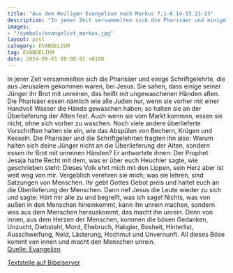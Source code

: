 ```yaml
---
title: "Aus dem Heiligen Evangelium nach Markus 7,1-8.14-15.21-23"
description: "In jener Zeit versammelten sich die Pharisäer und einige Schriftgelehrte, die aus Jerusalem gekommen waren, bei Jesus. Sie sahen, dass einige seiner Jünger ihr Brot mit unreinen, das heißt mit ungewaschenen Händen aßen. Die Pharisäer essen nämlich wie alle Juden nur, wenn sie vor...."
images:
- "/symbols/evangelist_markus.jpg"
layout: post
category: EVANGELIUM
tag: EVANGELIUM
date: 2024-09-01 08:00:01 +0100
---
```

In jener Zeit versammelten sich die Pharisäer und einige Schriftgelehrte, die aus Jerusalem gekommen waren, bei Jesus.
Sie sahen, dass einige seiner Jünger ihr Brot mit unreinen, das heißt mit ungewaschenen Händen aßen.
Die Pharisäer essen nämlich wie alle Juden nur, wenn sie vorher mit einer Handvoll Wasser die Hände gewaschen haben; so halten sie an der Überlieferung der Alten fest.<!--more-->
Auch wenn sie vom Markt kommen, essen sie nicht, ohne sich vorher zu waschen. Noch viele andere überlieferte Vorschriften halten sie ein, wie das Abspülen von Bechern, Krügen und Kesseln.
Die Pharisäer und die Schriftgelehrten fragten ihn also: Warum halten sich deine Jünger nicht an die Überlieferung der Alten, sondern essen ihr Brot mit unreinen Händen?
Er antwortete ihnen: Der Prophet Jesaja hatte Recht mit dem, was er über euch Heuchler sagte, wie geschrieben steht: Dieses Volk ehrt mich mit den Lippen, sein Herz aber ist weit weg von mir.
Vergeblich verehren sie mich; was sie lehren, sind Satzungen von Menschen.
Ihr gebt Gottes Gebot preis und haltet euch an die Überlieferung der Menschen.
Dann rief Jesus die Leute wieder zu sich und sagte: Hört mir alle zu und begreift, was ich sage!
Nichts, was von außen in den Menschen hineinkommt, kann ihn unrein machen, sondern was aus dem Menschen herauskommt, das macht ihn unrein.
Denn von innen, aus dem Herzen der Menschen, kommen die bösen Gedanken, Unzucht, Diebstahl, Mord,
Ehebruch, Habgier, Bosheit, Hinterlist, Ausschweifung, Neid, Lästerung, Hochmut und Unvernunft.
All dieses Böse kommt von innen und macht den Menschen unrein.<br>
[Quelle: Evangelizo](https://evangeliumtagfuertag.org/DE/gospel)

[Textstelle auf Bibelserver](https://www.bibleserver.com/EU/Markus7,1-8.14-15.21-23)
